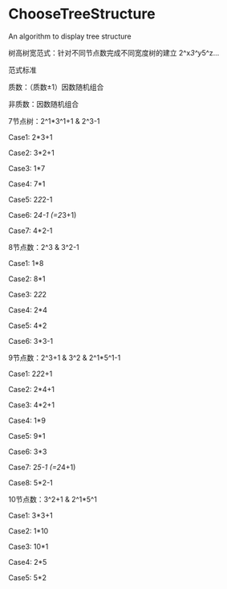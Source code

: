 # ChooseTreeStructure

An algorithm to display tree structure

树高树宽范式：针对不同节点数完成不同宽度树的建立 2^x*3^y*5^z...

范式标准

质数：（质数±1）因数随机组合

非质数：因数随机组合

7节点树：2^1*3^1+1 & 2^3-1

Case1: 2*3+1

Case2: 3*2+1

Case3: 1*7

Case4: 7*1

Case5: 2*2*2-1

Case6: 2*4-1 (=2*3+1)

Case7: 4*2-1

8节点数：2^3 & 3^2-1

Case1: 1*8

Case2: 8*1

Case3: 2*2*2

Case4: 2*4

Case5: 4*2

Case6: 3*3-1

9节点数：2^3+1 & 3^2 & 2^1*5^1-1

Case1: 2*2*2+1

Case2: 2*4+1

Case3: 4*2+1

Case4: 1*9

Case5: 9*1

Case6: 3*3

Case7: 2*5-1 (=2*4+1)

Case8: 5*2-1

10节点数：3^2+1 & 2^1*5^1

Case1: 3*3+1

Case2: 1*10

Case3: 10*1

Case4: 2*5

Case5: 5*2
